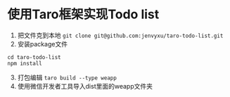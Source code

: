 # 使用Taro框架实现Todo list

1. 把文件克到本地
`git clone git@github.com:jenvyxu/taro-todo-list.git`
2. 安装package文件
```
cd taro-todo-list
npm install
```
3. 打包编辑
`taro build --type weapp `
4. 使用微信开发者工具导入dist里面的weapp文件夹
